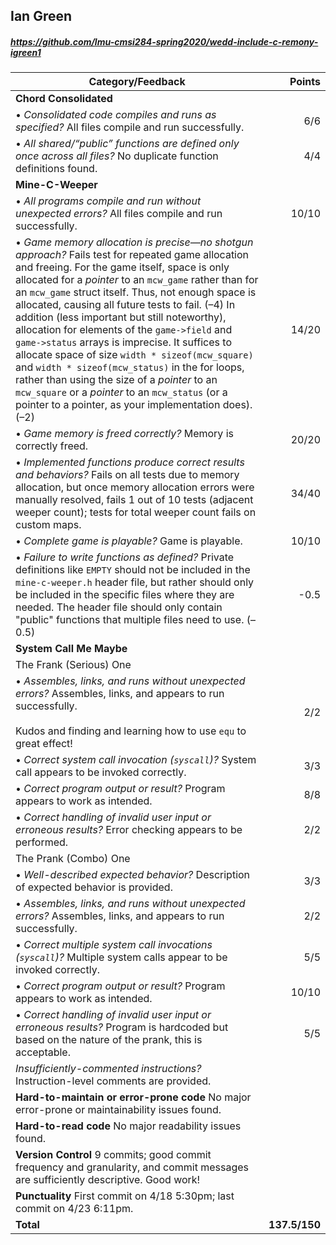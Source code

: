 

## Ian Green

##### https://github.com/lmu-cmsi284-spring2020/wedd-include-c-remony-igreen1

| Category/Feedback | Points |
| --- | ---: |
| **Chord Consolidated** | |
| • _Consolidated code compiles and runs as specified?_ All files compile and run successfully.  | 6/6 |
| • _All shared/“public” functions are defined only once across all files?_ No duplicate function definitions found. | 4/4 |
| **Mine-C-Weeper** | |
| • _All programs compile and run without unexpected errors?_ All files compile and run successfully. | 10/10 |
| • _Game memory allocation is precise—no shotgun approach?_ Fails test for repeated game allocation and freeing. For the game itself, space is only allocated for a _pointer_ to an `mcw_game` rather than for an `mcw_game` struct itself. Thus, not enough space is allocated, causing all future tests to fail. (–4) In addition (less important but still noteworthy), allocation for elements of the `game->field` and `game->status` arrays is imprecise. It suffices to allocate space of size `width * sizeof(mcw_square)` and `width * sizeof(mcw_status)` in the for loops, rather than using the size of a _pointer_ to an `mcw_square` or a _pointer_ to an `mcw_status` (or a pointer to a pointer, as your implementation does). (–2) | 14/20 |
| • _Game memory is freed correctly?_ Memory is correctly freed. | 20/20 |
| • _Implemented functions produce correct results and behaviors?_ Fails on all tests due to memory allocation, but once memory allocation errors were manually resolved, fails 1 out of 10 tests (adjacent weeper count); tests for total weeper count fails on custom maps. | 34/40 |
| • _Complete game is playable?_ Game is playable. | 10/10 |
| • _Failure to write functions as defined?_ Private definitions like `EMPTY` should not be included in the `mine-c-weeper.h` header file, but rather should only be included in the specific files where they are needed. The header file should only contain "public" functions that multiple files need to use. (–0.5) | -0.5 |
| **System Call Me Maybe** | |
| The Frank (Serious) One | |
| • _Assembles, links, and runs without unexpected errors?_ Assembles, links, and appears to run successfully.<br><br>Kudos and finding and learning how to use `equ` to great effect! | 2/2 |
| • _Correct system call invocation (`syscall`)?_ System call appears to be invoked correctly. | 3/3 |
| • _Correct program output or result?_ Program appears to work as intended. | 8/8 |
| • _Correct handling of invalid user input or erroneous results?_ Error checking appears to be performed. | 2/2 |
| The Prank (Combo) One | |
| • _Well-described expected behavior?_ Description of expected behavior is provided. | 3/3 |
| • _Assembles, links, and runs without unexpected errors?_ Assembles, links, and appears to run successfully. | 2/2 |
| • _Correct _multiple_ system call invocations (`syscall`)?_ Multiple system calls appear to be invoked correctly. | 5/5 |
| • _Correct program output or result?_ Program appears to work as intended. | 10/10 |
| • _Correct handling of invalid user input or erroneous results?_ Program is hardcoded but based on the nature of the prank, this is acceptable. | 5/5 |
| _Insufficiently-commented instructions?_ Instruction-level comments are provided. |  |
| **Hard-to-maintain or error-prone code** No major error-prone or maintainability issues found. |  |
| **Hard-to-read code** No major readability issues found. |  |
| **Version Control** 9 commits; good commit frequency and granularity, and commit messages are sufficiently descriptive. Good work! |  |
| **Punctuality** First commit on 4/18 5:30pm; last commit on 4/23 6:11pm. |  |
| **Total** | **137.5/150** |

